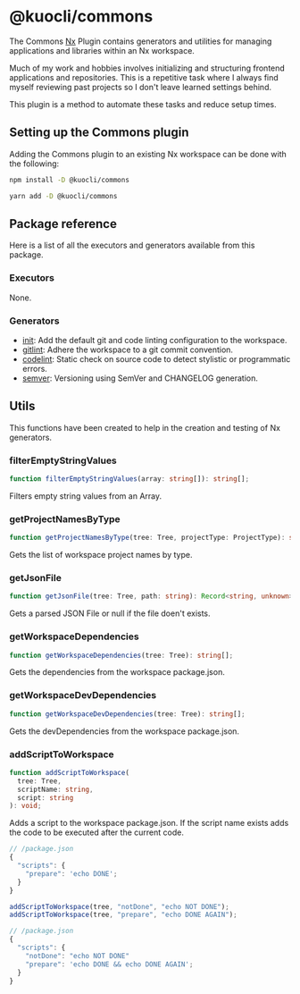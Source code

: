 # @kuocli/commons

The Commons [Nx](https://nx.dev/) Plugin contains generators and utilities for managing applications and libraries within an Nx workspace.

Much of my work and hobbies involves initializing and structuring frontend applications and repositories. This is a repetitive task where I always find myself reviewing past projects so I don't leave learned settings behind.

This plugin is a method to automate these tasks and reduce setup times.

## Setting up the Commons plugin

Adding the Commons plugin to an existing Nx workspace can be done with the following:

```bash
npm install -D @kuocli/commons
```

```bash
yarn add -D @kuocli/commons
```

## Package reference

Here is a list of all the executors and generators available from this package.

### Executors

None.

### Generators

- [init](./src/generators/init/README.md): Add the default git and code linting configuration to the workspace.
- [gitlint](./src/generators/gitlint/README.md): Adhere the workspace to a git commit convention.
- [codelint](./src/generators/codelint/README.md): Static check on source code to detect stylistic or programmatic errors.
- [semver](./src/generators/semver/README.md): Versioning using SemVer and CHANGELOG generation.

## Utils

This functions have been created to help in the creation and testing of Nx generators.

### filterEmptyStringValues

```ts
function filterEmptyStringValues(array: string[]): string[];
```

Filters empty string values from an Array.

### getProjectNamesByType

```ts
function getProjectNamesByType(tree: Tree, projectType: ProjectType): string[];
```

Gets the list of workspace project names by type.

### getJsonFile

```ts
function getJsonFile(tree: Tree, path: string): Record<string, unknown> | null;
```

Gets a parsed JSON File or null if the file doen't exists.

### getWorkspaceDependencies

```ts
function getWorkspaceDependencies(tree: Tree): string[];
```

Gets the dependencies from the workspace package.json.

### getWorkspaceDevDependencies

```ts
function getWorkspaceDevDependencies(tree: Tree): string[];
```

Gets the devDependencies from the workspace package.json.

### addScriptToWorkspace

```ts
function addScriptToWorkspace(
  tree: Tree,
  scriptName: string,
  script: string
): void;
```

Adds a script to the workspace package.json. If the script name exists adds the code to be executed after the current code.

```js
// /package.json
{
  "scripts": {
    "prepare": 'echo DONE';
  }
}

addScriptToWorkspace(tree, "notDone", "echo NOT DONE");
addScriptToWorkspace(tree, "prepare", "echo DONE AGAIN");

// /package.json
{
  "scripts": {
    "notDone": "echo NOT DONE"
    "prepare": 'echo DONE && echo DONE AGAIN';
  }
}
```
